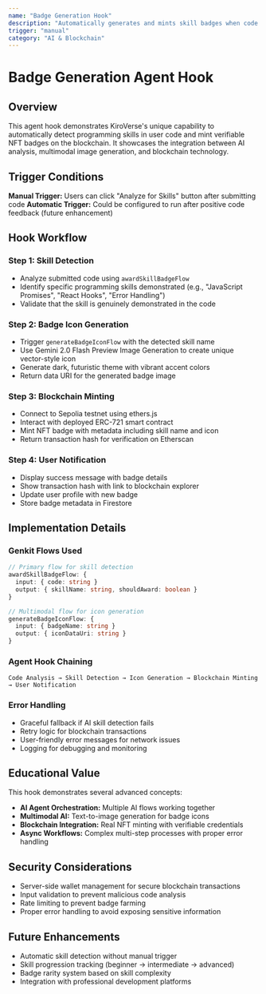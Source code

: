 ```yaml
---
name: "Badge Generation Hook"
description: "Automatically generates and mints skill badges when code demonstrates specific programming skills"
trigger: "manual"
category: "AI & Blockchain"
---
```


# Badge Generation Agent Hook

## Overview

This agent hook demonstrates KiroVerse's unique capability to automatically detect programming skills in user code and mint verifiable NFT badges on the blockchain. It showcases the integration between AI analysis, multimodal image generation, and blockchain technology.

## Trigger Conditions

**Manual Trigger:** Users can click "Analyze for Skills" button after submitting code
**Automatic Trigger:** Could be configured to run after positive code feedback (future enhancement)

## Hook Workflow

### Step 1: Skill Detection
- Analyze submitted code using `awardSkillBadgeFlow`
- Identify specific programming skills demonstrated (e.g., "JavaScript Promises", "React Hooks", "Error Handling")
- Validate that the skill is genuinely demonstrated in the code

### Step 2: Badge Icon Generation
- Trigger `generateBadgeIconFlow` with the detected skill name
- Use Gemini 2.0 Flash Preview Image Generation to create unique vector-style icon
- Generate dark, futuristic theme with vibrant accent colors
- Return data URI for the generated badge image

### Step 3: Blockchain Minting
- Connect to Sepolia testnet using ethers.js
- Interact with deployed ERC-721 smart contract
- Mint NFT badge with metadata including skill name and icon
- Return transaction hash for verification on Etherscan

### Step 4: User Notification
- Display success message with badge details
- Show transaction hash with link to blockchain explorer
- Update user profile with new badge
- Store badge metadata in Firestore

## Implementation Details

### Genkit Flows Used
```typescript
// Primary flow for skill detection
awardSkillBadgeFlow: {
  input: { code: string }
  output: { skillName: string, shouldAward: boolean }
}

// Multimodal flow for icon generation
generateBadgeIconFlow: {
  input: { badgeName: string }
  output: { iconDataUri: string }
}
```

### Agent Hook Chaining
```
Code Analysis → Skill Detection → Icon Generation → Blockchain Minting → User Notification
```

### Error Handling
- Graceful fallback if AI skill detection fails
- Retry logic for blockchain transactions
- User-friendly error messages for network issues
- Logging for debugging and monitoring

## Educational Value

This hook demonstrates several advanced concepts:
- **AI Agent Orchestration:** Multiple AI flows working together
- **Multimodal AI:** Text-to-image generation for badge icons
- **Blockchain Integration:** Real NFT minting with verifiable credentials
- **Async Workflows:** Complex multi-step processes with proper error handling

## Security Considerations

- Server-side wallet management for secure blockchain transactions
- Input validation to prevent malicious code analysis
- Rate limiting to prevent badge farming
- Proper error handling to avoid exposing sensitive information

## Future Enhancements

- Automatic skill detection without manual trigger
- Skill progression tracking (beginner → intermediate → advanced)
- Badge rarity system based on skill complexity
- Integration with professional development platforms